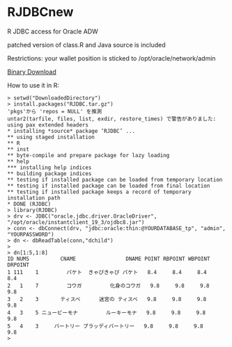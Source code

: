 # RJDBCnew

R JDBC access for Oracle ADW

patched version of class.R and Java source is included

Restrictions:
  your wallet position is sticked to /opt/oracle/network/admin


[Binary Download](https://github.com/vascarpenter/RDBCnew/releases)

How to use it in R:

    > setwd("DownloadedDirectory")
    > install.packages("RJDBC.tar.gz")
    'pkgs'から 'repos = NULL' を推測 
    untar2(tarfile, files, list, exdir, restore_times) で警告がありました: 
    using pax extended headers
    * installing *source* package ‘RJDBC’ ...
    ** using staged installation
    ** R
    ** inst
    ** byte-compile and prepare package for lazy loading
    ** help
    *** installing help indices
    ** building package indices
    ** testing if installed package can be loaded from temporary location
    ** testing if installed package can be loaded from final location
    ** testing if installed package keeps a record of temporary installation path
    * DONE (RJDBC)
    > library(RJDBC)
    > drv <- JDBC("oracle.jdbc.driver.OracleDriver", "/opt/oracle/instantclient_19_3/ojdbc8.jar")
    > conn <- dbConnect(drv, "jdbc:oracle:thin:@YOURDATABASE_tp", "admin", "YOURPASSWORD")
    > dn <- dbReadTable(conn,"dchild")
    > 
    > dn[1:5,1:8]
    ID NUMS          CNAME                DNAME POINT RBPOINT WBPOINT DRPOINT
    1 111    1         パケト  きゃぴきゃぴ パケト   8.4     8.4     8.4     8.4
    2   1    7         コウガ         化身のコウガ   9.8     9.8     9.8     9.8
    3   2    3       ティスベ      迷宮の ティスベ   9.8     9.8     9.8     9.8
    4   3    5 ニュービーモナ         ルーキーモナ   9.8     9.8     9.8     9.8
    5   4    3     バートリー ブラッディバートリー   9.8     9.8     9.8     9.8
    > 